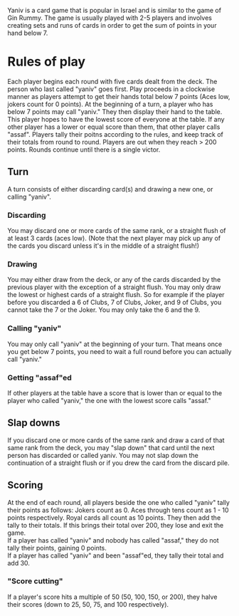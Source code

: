 Yaniv is a card game that is popular in Israel and is similar to the game of Gin Rummy. The game is usually played with 2-5 players and involves creating sets and runs of cards in order to get the sum of points in your hand below 7.

# Rules of play
Each player begins each round with five cards dealt from the deck. The person who last called "yaniv" goes first. Play proceeds in a clockwise manner as players attempt to get their hands total below 7 points (Aces low, jokers count for 0 points). At the beginning of a turn, a player who has below 7 points may call "yaniv." They then display their hand to the table. This player hopes to have the lowest score of everyone at the table. If any other player has a lower or equal score than them, that other player calls "assaf". Players tally their poitns according to the rules, and keep track of their totals from round to round. Players are out when they reach > 200 points. Rounds continue until there is a single victor.

## Turn
A turn consists of either discarding card(s) and drawing a new one, or calling "yaniv".
### Discarding
You may discard one or more cards of the same rank, or a straight flush of at least 3 cards (aces low).
(Note that the next player may pick up any of the cards you discard unless it's in the middle of a straight flush!)
### Drawing
You may either draw from the deck, or any of the cards discarded by the previous player with the exception of a straight flush. You may only draw the lowest or highest cards of a straight flush. So for example if the player before you discarded a 6 of Clubs, 7 of Clubs, Joker, and 9 of Clubs, you cannot take the 7 or the Joker. You may only take the 6 and the 9.
### Calling "yaniv"
You may only call "yaniv" at the beginning of your turn. That means once you get below 7 points, you need to wait a full round before you can actually call "yaniv."
### Getting "assaf"ed
If other players at the table have a score that is lower than or equal to the player who called "yaniv," the one with the lowest score calls "assaf."

## Slap downs
If you discard one or more cards of the same rank and draw a card of that same rank from the deck, you may "slap down" that card until the next person has discarded or called yaniv. You may not slap down the continuation of a straight flush or if you drew the card from the discard pile.

## Scoring
At the end of each round, all players beside the one who called "yaniv" tally their points as follows: Jokers count as 0. Aces through tens count as 1 - 10 points respectively. Royal cards all count as 10 points. They then add the tally to their totals. If this brings their total over 200, they lose and exit the game.  
If a player has called "yaniv" and nobody has called "assaf," they do not tally their points, gaining 0 points.  
If a player has called "yaniv" and been "assaf"ed, they tally their total and add 30.

### "Score cutting"
If a player's score hits a multiple of 50 (50, 100, 150, or 200), they halve their scores (down to 25, 50, 75, and 100 respectively).